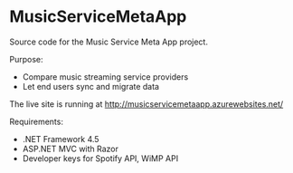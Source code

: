 MusicServiceMetaApp
===================
Source code for the Music Service Meta App project. 

Purpose: 

 - Compare music streaming service providers
 - Let end users sync and migrate data

The live site is running at http://musicservicemetaapp.azurewebsites.net/

Requirements:
 - .NET Framework 4.5
 - ASP.NET MVC with Razor
 - Developer keys for Spotify API, WiMP API